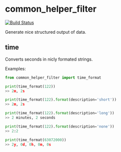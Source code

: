 # common_helper_filter
[![Build Status](https://travis-ci.org/fkie-cad/common_helper_filter.svg?branch=master)](https://travis-ci.org/fkie-cad/common_helper_filter)

Generate nice structured output of data.

## time

Converts seconds in nicly formated strings.

Examples:
```python
from common_helper_filter import time_format

print(time_format(122))
>> 2m, 2s

print(time_format(122).format(description='short'))
>> 2m, 2s

print(time_format(122).format(description='long'))
>> 2 minutes, 2 seconds

print(time_format(122).format(description='none'))
>> 2:2

print(time_format(63072000))
>> 2y, 0d, 0h, 0m, 0s

```
